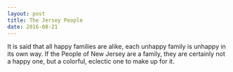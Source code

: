 ```yaml
---
layout: post
title: The Jersey People
date: 2016-08-21
---
```


It is said that all happy families are alike, each unhappy family is unhappy in its own way. If the People of New Jersey are a family, they are certainly not a happy one, but a colorful, eclectic one to make up for it.
